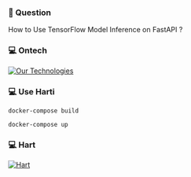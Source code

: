 ### 📖 Question
How to Use TensorFlow Model Inference on FastAPI ?

### 💻 Ontech
[![Our Technologies](https://skillicons.dev/icons?i=python,tensorflow,fastapi,docker)](https://skillicons.dev)

### 💻 Use Harti
```shell
docker-compose build

docker-compose up
```

### 💻 Hart

[![Hart](https://github-readme-stats.vercel.app/api/pin/?username=Kalniit&repo=Hart)](https://github.com/Kelniit/Hart)
